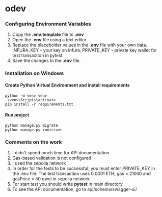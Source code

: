 # odev


### Configuring Environment Variables

1. Copy the **.env.template** file to **.env**
2. Open the **.env** file using a text editor.
3. Replace the placeholder values in the **.env** file with your own data. INFURA_KEY - your key on infura, PRIVATE_KEY - private key wallet for test transaction in pytest
4. Save the changes to the **.env** file.

### Installation on Windows

#### Create Python Virtual Environment and install requirements

    python -m venv venv
    .\venv\Scripts\activate
    pip install -r requirements.txt

#### Run project

    python manage.py migrate
    python manage.py runserver

### Comments on the work
1. I didn't spend much time for API documentation
2. Gas-based validation is not configured
3. I used the sepolia network
4. In order for the tests to be successful, you must enter PRIVATE_KEY in the .env file. The test transaction uses 0.0001 ETH, gas = 21000 and gasPrice = 50 gwei in sepolia network
5. For start test you should write **pytest** in main directory
6. To see the API documentation, go to api/schema/swagger-ui/
